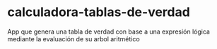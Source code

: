 # calculadora-tablas-de-verdad
App que genera una tabla de verdad con base a una expresión lógica mediante la evaluación de su arbol aritmético
